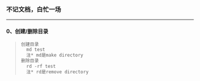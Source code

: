 ### 不记文档，白忙一场

------

#### 0、创建/删除目录

> ```python
> 创建目录
> 	md test
> 	注* md是make directory
> 删除目录
> 	rd -rf test
> 	注* rd是remove directory
> ```
